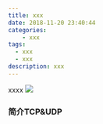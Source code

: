 ```yaml
---
title: xxx
date: 2018-11-20 23:40:44
categories:
    - xxx
tags:
  - xxx
  - xxx
description: xxx
---
```


xxxx
![](/images/tcp.jpeg "")
<!--more-->

### 简介TCP&UDP
